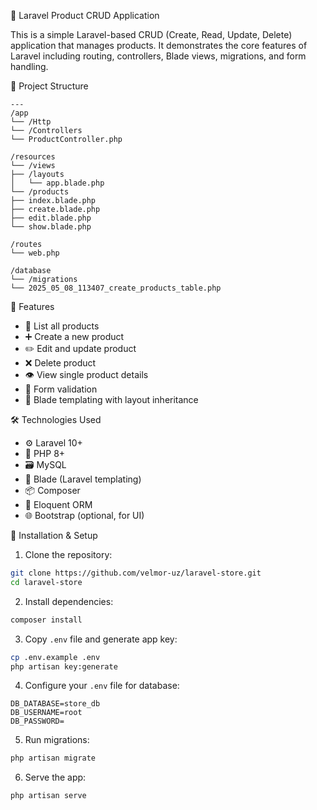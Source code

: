🛒 Laravel Product CRUD Application

This is a simple Laravel-based CRUD (Create, Read, Update, Delete) application that manages products. It demonstrates the core features of Laravel including routing, controllers, Blade views, migrations, and form handling.

📁 Project Structure
````
---
/app
└── /Http
└── /Controllers
└── ProductController.php

/resources
└── /views
├── /layouts
│   └── app.blade.php
└── /products
├── index.blade.php
├── create.blade.php
├── edit.blade.php
└── show.blade.php

/routes
└── web.php

/database
└── /migrations
└── 2025_05_08_113407_create_products_table.php

````
🚀 Features

- 📄 List all products
- ➕ Create a new product
- ✏️ Edit and update product
- ❌ Delete product
- 👁 View single product details
- 🧼 Form validation
- 🎨 Blade templating with layout inheritance

 🛠 Technologies Used

- ⚙️ Laravel 10+
- 🐘 PHP 8+
- 🗃 MySQL
- 🎨 Blade (Laravel templating)
- 📦 Composer
- 🔄 Eloquent ORM
- 🌐 Bootstrap (optional, for UI)


 🧾 Installation & Setup
 
1. Clone the repository:

```bash
git clone https://github.com/velmor-uz/laravel-store.git
cd laravel-store
````

2. Install dependencies:

```bash
composer install
```

3. Copy `.env` file and generate app key:

```bash
cp .env.example .env
php artisan key:generate
```

4. Configure your `.env` file for database:

```dotenv
DB_DATABASE=store_db
DB_USERNAME=root
DB_PASSWORD=
```

5. Run migrations:

```bash
php artisan migrate
```

6. Serve the app:

```bash
php artisan serve
```

